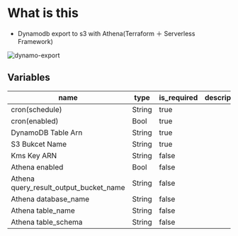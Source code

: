 # What is this
- Dynamodb export to s3 with Athena(Terraform ＋ Serverless Framework)

![dynamo-export](https://user-images.githubusercontent.com/43064247/103404661-cc05a900-4b97-11eb-8e27-bd6ba98bb040.png)

## Variables
|name | type| is_required|description|
| ---- | ---- | ---- | ---- |
|cron(schedule)|String|true| |
|cron(enabled)|Bool|true| |
|DynamoDB Table Arn|String|true| |
|S3 Bukcet Name|String|true| |
|Kms Key ARN|String|false| |
|Athena enabled|Bool|false| |
|Athena query_result_output_bucket_name|String|false| |
|Athena database_name|String|false| |
|Athena table_name|String|false| |
|Athena table_schema|String|false| |
